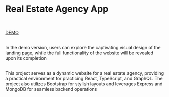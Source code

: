 # Real Estate Agency App

</br>

[DEMO](https://real-estate-rent.netlify.app/)<br /><br />

In the demo version, users can explore the captivating visual design of the landing page, while the full functionality of the website will be revealed upon its completion
<br /><br />

This project serves as a dynamic website for a real estate agency, providing a practical environment for practicing React, TypeScript, and GraphQL. The project also utilizes Bootstrap for stylish layouts and leverages Express and MongoDB for seamless backend operations
